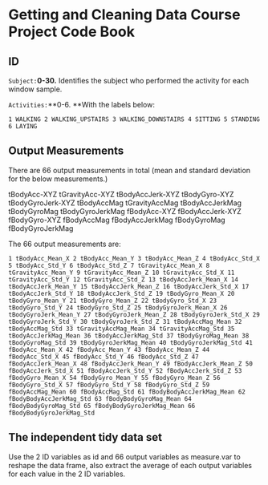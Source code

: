 # Getting and Cleaning Data Course Project Code Book 

## ID

`Subject:`**0-30.** Identifies the subject who performed the activity for each window sample.

`Activities:`**0-6. **With the labels below:

`1 WALKING
2 WALKING_UPSTAIRS
3 WALKING_DOWNSTAIRS
4 SITTING
5 STANDING
6 LAYING`

## Output Measurements

There are 66 output measurements in total (mean and standard deviation for the below measurements.)

tBodyAcc-XYZ
tGravityAcc-XYZ
tBodyAccJerk-XYZ
tBodyGyro-XYZ
tBodyGyroJerk-XYZ
tBodyAccMag
tGravityAccMag
tBodyAccJerkMag
tBodyGyroMag
tBodyGyroJerkMag
fBodyAcc-XYZ
fBodyAccJerk-XYZ
fBodyGyro-XYZ
fBodyAccMag
fBodyAccJerkMag
fBodyGyroMag
fBodyGyroJerkMag

The 66 output measurements are:

`1 tBodyAcc_Mean_X
2 tBodyAcc_Mean_Y
3 tBodyAcc_Mean_Z
4 tBodyAcc_Std_X
5 tBodyAcc_Std_Y
6 tBodyAcc_Std_Z
7 tGravityAcc_Mean_X
8 tGravityAcc_Mean_Y
9 tGravityAcc_Mean_Z
10 tGravityAcc_Std_X
11 tGravityAcc_Std_Y
12 tGravityAcc_Std_Z
13 tBodyAccJerk_Mean_X
14 tBodyAccJerk_Mean_Y
15 tBodyAccJerk_Mean_Z
16 tBodyAccJerk_Std_X
17 tBodyAccJerk_Std_Y
18 tBodyAccJerk_Std_Z
19 tBodyGyro_Mean_X
20 tBodyGyro_Mean_Y
21 tBodyGyro_Mean_Z
22 tBodyGyro_Std_X
23 tBodyGyro_Std_Y
24 tBodyGyro_Std_Z
25 tBodyGyroJerk_Mean_X
26 tBodyGyroJerk_Mean_Y
27 tBodyGyroJerk_Mean_Z
28 tBodyGyroJerk_Std_X
29 tBodyGyroJerk_Std_Y
30 tBodyGyroJerk_Std_Z
31 tBodyAccMag_Mean
32 tBodyAccMag_Std
33 tGravityAccMag_Mean
34 tGravityAccMag_Std
35 tBodyAccJerkMag_Mean
36 tBodyAccJerkMag_Std
37 tBodyGyroMag_Mean
38 tBodyGyroMag_Std
39 tBodyGyroJerkMag_Mean
40 tBodyGyroJerkMag_Std
41 fBodyAcc_Mean_X
42 fBodyAcc_Mean_Y
43 fBodyAcc_Mean_Z
44 fBodyAcc_Std_X
45 fBodyAcc_Std_Y
46 fBodyAcc_Std_Z
47 fBodyAccJerk_Mean_X
48 fBodyAccJerk_Mean_Y
49 fBodyAccJerk_Mean_Z
50 fBodyAccJerk_Std_X
51 fBodyAccJerk_Std_Y
52 fBodyAccJerk_Std_Z
53 fBodyGyro_Mean_X
54 fBodyGyro_Mean_Y
55 fBodyGyro_Mean_Z
56 fBodyGyro_Std_X
57 fBodyGyro_Std_Y
58 fBodyGyro_Std_Z
59 fBodyAccMag_Mean
60 fBodyAccMag_Std
61 fBodyBodyAccJerkMag_Mean
62 fBodyBodyAccJerkMag_Std
63 fBodyBodyGyroMag_Mean
64 fBodyBodyGyroMag_Std
65 fBodyBodyGyroJerkMag_Mean
66 fBodyBodyGyroJerkMag_Std`

## The independent tidy data set

Use the 2 ID variables as id and 66 output variables as measure.var to reshape the data frame, also extract the average of each output variables for each value in the 2 ID variables.   

